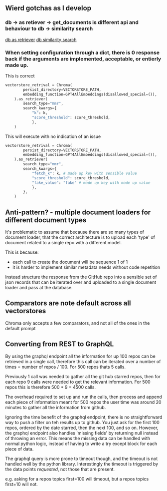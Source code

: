 ## Wierd gotchas as I develop

### db -> as retiever -> get_documents is different api and behaviour to db -> similarity search

[db as retriever](https://python.langchain.com/docs/modules/data_connection/retrievers/vectorstore#specifying-top-k)
[db similarity search](https://api.python.langchain.com/en/latest/schema/langchain.schema.vectorstore.VectorStore.html?highlight=similarity_search#langchain.schema.vectorstore.VectorStore.similarity_search)

### When setting configuration through a dict, there is 0 response back if the arguments are implemented, acceptable, or entierly made up. 

This is correct
``` python
vectorstore_retrival = Chroma(
        persist_directory=VECTORSTORE_PATH,
        embedding_function=GPT4AllEmbeddings(disallowed_special=()),
    ).as_retriever(
        search_type="mmr",
        search_kwargs={
            "k": k, 
            "score_threshold": score_threshold,
            },
    )
```

This will execute with no indication of an issue
``` python
vectorstore_retrival = Chroma(
        persist_directory=VECTORSTORE_PATH,
        embedding_function=GPT4AllEmbeddings(disallowed_special=()),
    ).as_retriever(
        search_type="mmr",
        search_kwargs={
            "fetch_k": k, # made up key with sensible value
            "score_threshold": score_threshold,
            "fake_value": "fake" # made up key with made up value
            },
        },
    )
```

## Anti-pattern? - multiple document loaders for different document types

It's problematic to assume that because there are so many types of document loader, that the correct architecture is to upload each 'type' of document related to a single repo with a different model.

This is because:
* each call to create the document will be sequence 1 of 1
* it is harder to implement similar metadata needs without code repetition

Instead structure the response from the GitHub repo into a sensible set of json records that can be iterated over and uploaded to a single document loader and pass at the database.

## Comparators are note default across all vectorstores

Chroma only accepts a few comparators, and not all of the ones in the default prompt

## Converting from REST to GraphQL

By using the graphql endpoint all the information for up 100 repos can be retrieved in a single call, therefore this call can be iterated over a number of times = number of repos / 100. For 500 repos thats 5 calls.

Previously 1 call was needed to gather all the git hub starred repos, then for each repo 9 calls were needed to get the relevant information. For 500 repos this is therefore 500 * 9 = 4500 calls.

The overhead required to set up and run the calls, then process and append each piece of information meant for 500 repos the user time was around 20 minutes to gather all the information from github. 

Ignoring the time benefit of the graphql endpoint, there is no straightforward way to push a filter on teh results up to github. You just ask for the first 100 repos, ordered by the date starred, then the next 100, and so on. However, the graphql endpoint also handles 'missing fields' by returning null instead of throwing an error. This means the missing data can be handled with normal python logic, instead of having to write a try except block for each piece of data. 

The graphql query is more prone to timeout though, and the timeout is not handled well by the python library. Interestingly the timeout is triggered by the data points _requested_, not those that are present. 

e.g. asking for a repos topics first=100 will timeout, but a repos topics first=10 will not.